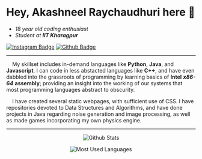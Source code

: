 # Hey, Akashneel Raychaudhuri here :wave:

- *18 year old coding enthusiast*  
- *Student at* ***IIT Kharagpur***

[![Instagram Badge](https://img.shields.io/badge/-Instagram-e4405f?style=flat-square&logo=Instagram&logoColor=white)](https://www.instagram.com/akashneelraychaudhuri/)
[![Github Badge](https://img.shields.io/github/followers/Alph3ga?label=Follow)](https://github.com/Alph3ga)

---

&nbsp;&nbsp;&nbsp;&nbsp;My skillset includes in-demand languages like **Python**, **Java**, and **Javascript**. I can code in less abstacted languages like **C++**, and have even dabbled into the grassroots of programming by learning basics of **Intel** ***x86-64*** **assembly**; providing an insight into the working of our systems that most programming languages abstract to obscurity. 

&nbsp;&nbsp;&nbsp;&nbsp;I have created several static webpages, with sufficient use of CSS. I have repositories devoted to Data Structures and Algorithms, and have done projects in Java regarding noise generation and image processing, as well as made games incorporating my own physics engine.
<br>

---

<p align="center"> <img src="https://streak-stats.demolab.com?user=Alph3ga&theme=prussian&border_radius=5" alt="Github Stats" />  
<p align="center"> <img src="https://github-readme-stats.vercel.app/api/top-langs/?username=Alph3ga&theme=prussian" alt="Most Used Languages"/>  

<!---
Alph3ga/Alph3ga is a ✨ special ✨ repository because its `README.md` (this file) appears on your GitHub profile.
You can click the Preview link to take a look at your changes.
--->
